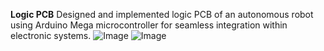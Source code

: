 **Logic PCB**
 Designed and implemented  logic PCB of an autonomous robot using Arduino Mega microcontroller for seamless integration within electronic systems.
![Image](https://github.com/user-attachments/assets/e02ade80-9100-4172-ba5f-c8ad189941c5)
![Image](https://github.com/user-attachments/assets/46892030-7e4f-4451-a097-af4dc227adce)
